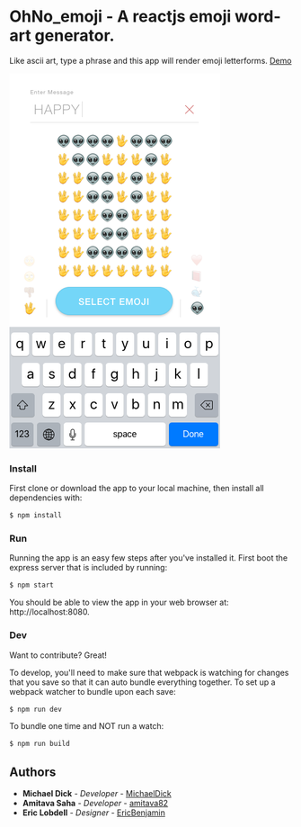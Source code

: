 # OhNo_emoji - A reactjs emoji word-art generator.

Like ascii art, type a phrase and this app will render emoji letterforms. [Demo](http://lobdell.me/ohno2)

![screenshot](ohno_emoji.png)

### Install
First clone or download the app to your local machine, then install all dependencies with:
```sh
$ npm install
```

### Run
Running the app is an easy few steps after you've installed it. First boot the express server that is included by running:
```sh
$ npm start
```
You should be able to view the app in your web browser at: http://localhost:8080.

### Dev
Want to contribute? Great!

To develop, you'll need to make sure that webpack is watching for changes that you save so that it can auto bundle everything together.
To set up a webpack watcher to bundle upon each save:
```sh
$ npm run dev
```
To bundle one time and NOT run a watch:
```sh
$ npm run build
```

## Authors

* **Michael Dick** - *Developer* - [MichaelDick](https://github.com/michaeldick)
* **Amitava Saha** - *Developer* - [amitava82](https://github.com/amitava82)
* **Eric Lobdell** - *Designer* - [EricBenjamin](https://github.com/EricBenjamin)


